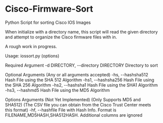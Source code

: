 # Cisco-Firmware-Sort
Python Script for sorting Cisco IOS Images

When initialize with a directory name, this script will read the given directory
and attempt to organize the Cisco firmware files with in.

A rough work in progress.

Usage: iossort.py (options)

Required Argument
  -d DIRECTORY, --directory DIRECTORY
                        Directory to sort

Optional Arguments (Any or all arguments accepted)
  -hs, --hashsha512     Hash File using the SHA 512 Algorithm
  -hs1, --hashsha256    Hash File using the SHA 256 Algorithm
  -hs2, --hashsha1      Hash File using the SHA1 Algorithm
  -hs3, --hashmd5       Hash File using the MD5 Algorithm

Options Arguments (Not Yet Implemented)
(Only Supports MD5 and SHA512)
(The CSV file you can obtain from the Cisco Trust Center meets this format)
  -hf, --hashfile       File with Hash Info. Format is
                        FILENAME,MD5HASH,SHA512HASH. Additional columns are
                        ignored
